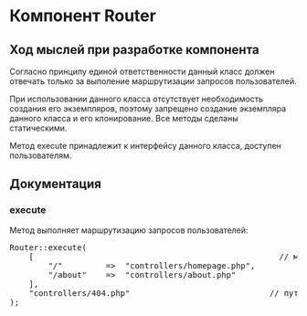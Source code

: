 <h1>Компонент Router</h1>


<h2>Ход мыслей при разработке компонента</h2>

<p>Согласно принципу единой ответственности данный класс должен отвечать только за выполение маршрутизации запросов пользователей.</p>

<p>При использовании данного класса отсутствует необходимость создания его экземпляров, поэтому запрещено создание экземпляра данного класса и его клонирование. Все методы сделаны статическими.</p>

<p>Метод execute принадлежит к интерфейсу данного класса, доступен пользователям.</p>

<h2>Документация</h2>


<h3>execute</h3>

<p>Метод выполняет маршрутизацию запросов пользователей:</p>

<pre>
Router::execute(
    [                                                   <span class="pl-c">// массив маршрутизации</span>
        "/"         =>  "controllers/homepage.php",
        "/about"    =>  "controllers/about.php"
    ],
    "controllers/404.php"                             <span class="pl-c">// путь к файлу с ошибкой 404</span>
);
</pre>